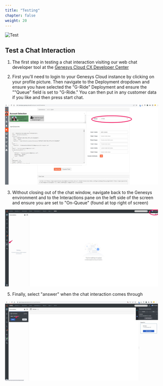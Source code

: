 ```yaml
---
title: "Testing"
chapter: false
weight: 20
---
```

![Test](/images/testing2.jpg)
## Test a Chat Interaction

1. The first step in testing a chat interaction visiting our web chat developer tool at the [Genesys Cloud CX Developer Center](https://developer.genesys.cloud/developer-tools/#/webchat)

2. First you'll need to login to your Genesys Cloud instance by clicking on your profile picture. Then navigate to the Deployment dropdown and ensure you have selected the "G-Ride" Deployment and ensure the ""Queue" field is set to "G-Ride." You can then put in any customer data if you like and then press start chat. 

![devcenter](/images/chatdev.jpg)

3. Without closing out of the chat window, navigate back to the Genesys environment and to the Interactions pane on the left side of the screen and ensure you are set to "On-Queue" (found at top right of screen)

![interactionspane](/images/interactionpane.jpg)

5. Finally, select "answer" when the chat interaction comes through

![incomingchat](/images/incomingchat.jpg)